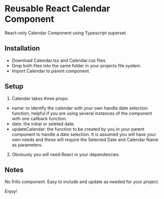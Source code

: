 # Reusable React Calendar Component

React-only Calendar Component using Typescript superset.

## Installation

 - Download Calendar.tsx and Calendar.css files.
 - Drop both files into the same folder in your projects file system.
 - Import Calendar to parent component.

 ## Setup

 1. Calendar takes three props:
 - name: to identify the calendar with your own handle date selection function, helpful if you are using several instances of the component with one callback function.
 - date: the initial or seleted date.
 - updateCalendar: the function to be created by you in your parent component to handle a date selection. It is assumed you will have your own needs and these will require the Selected Date and Calendar Name as parameters.

 2. Obviously you will need React in your dependencies.

## Notes

No frills component. Easy to include and update as needed for your project.

Enjoy!